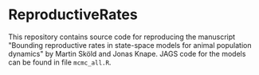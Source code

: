 
ReproductiveRates
=================

This repository contains source code for reproducing the manuscript "Bounding reproductive rates in state-space models for animal population dynamics" by Martin Sköld and Jonas Knape. JAGS code for the models can be found in file `mcmc_all.R`.
